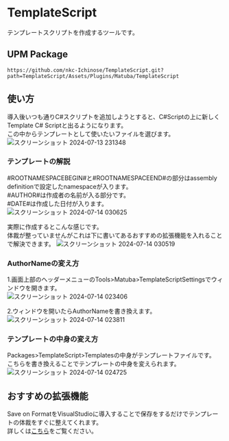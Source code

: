 # TemplateScript
テンプレートスクリプトを作成するツールです。

## UPM Package  
`https://github.com/nkc-Ichinose/TemplateScript.git?path=TemplateScript/Assets/Plugins/Matuba/TemplateScript`

## 使い方
導入後いつも通りC#スクリプトを追加しようとすると、C#Scriptの上に新しくTemplate C# Scriptと出るようになります。  
この中からテンプレートとして使いたいファイルを選びます。  
![スクリーンショット 2024-07-13 231348](https://github.com/user-attachments/assets/c76cffe9-63b0-4211-a48a-f548f28fb077)

### テンプレートの解説
#ROOTNAMESPACEBEGIN#と#ROOTNAMESPACEEND#の部分はassembly definitionで設定したnamespaceが入ります。  
#AUTHOR#は作成者の名前が入る部分です。  
#DATE#は作成した日付が入ります。  
![スクリーンショット 2024-07-14 030625](https://github.com/user-attachments/assets/3cdc7842-4c1f-4c04-ad3a-f162e68f62d9)

実際に作成するとこんな感じです。  
体裁が整っていませんがこれは下に書いてあるおすすめの拡張機能を入れることで解決できます。
![スクリーンショット 2024-07-14 030519](https://github.com/user-attachments/assets/9cb413ea-ce0d-4e00-a5b3-2e56c2ee7993)

### AuthorNameの変え方
1.画面上部のヘッダーメニューのTools>Matuba>TemplateScriptSettingsでウィンドウを開きます。  
![スクリーンショット 2024-07-14 023406](https://github.com/user-attachments/assets/062c5e8b-ce14-4ddb-aba0-d67ab2a6104a)

2.ウィンドウを開いたらAuthorNameを書き換えます。  
![スクリーンショット 2024-07-14 023811](https://github.com/user-attachments/assets/31b2240a-f808-46ba-a683-87ebd2b16c80)

### テンプレートの中身の変え方
Packages>TemplateScript>Templatesの中身がテンプレートファイルです。  
こちらを書き換えることでテンプレートの中身を変えられます。  
![スクリーンショット 2024-07-14 024725](https://github.com/user-attachments/assets/b38e1bf8-72c7-494a-98d2-1d212e2fa370)

## おすすめの拡張機能
Save on FormatをVisualStudioに導入することで保存をするだけでテンプレートの体裁をすぐに整えてくれます。  
詳しくは[こちら](https://note.com/matuba1335/n/n1761a1e297fb)をご覧ください。
